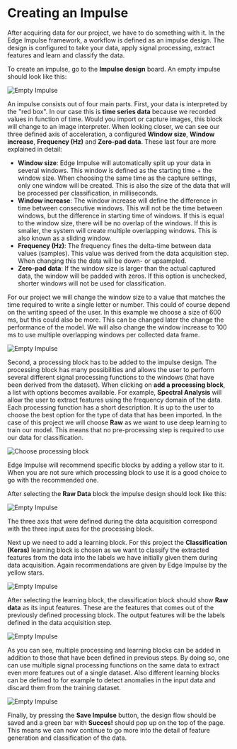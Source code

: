 # Creating an Impulse

After acquiring data for our project, we have to do something with it. In the Edge Impulse framework, a workflow is defined as an impulse design. The design is configured to take your data, apply signal processing, extract features and learn and classify the data.

To create an impulse, go to the **Impulse design** board. An empty impulse should look like this:

![Empty Impulse](./img/ei_empty_impulse.png)

An impulse consists out of four main parts. First, your data is interpreted by the "red box". In our case this is **time series data** because we recorded values in function of time. Would you import or capture images, this block will change to an image interpreter. When looking closer, we can see our three defined axis of acceleration, a configured **Window size**, **Window increase**, **Frequency (Hz)** and **Zero-pad data**. These last four are more explained in detail:

- **Window size**: Edge Impulse will automatically split up your data in several windows. This window is defined as the starting time + the window size. When choosing the same time as the capture settings, only one window will be created. This is also the size of the data that will be processed per classification, in milliseconds.
- **Window increase**: The window increase will define the difference in time between consecutive windows. This will not be the time between windows, but the difference in starting time of windows. If this is equal to the window size, there will be no overlap of the windows. If this is smaller, the system will create multiple overlapping windows. This is also known as a sliding window.
- **Frequency (Hz)**: The frequency fines the delta-time between data values (samples). This value was derived from the data acquisition step. When changing this the data will be down- or upsampled.
- **Zero-pad data**: If the window size is larger than the actual captured data, the window will be padded with zeros. If this option is unchecked, shorter windows will not be used for classification.

For our project we will change the window size to a value that matches the time required to write a single letter or number. This could of course depend on the writing speed of the user. In this example we choose a size of 600 ms, but this could also be more. This can be changed later the change the performance of the model. We will also change the window increase to 100 ms to use multiple overlapping windows per collected data frame.

![Empty Impulse](./img/ei_changed_timings.png)

Second, a processing block has to be added to the impulse design. The processing block has many possibilities and allows the user to perform several different signal processing functions to the windows (that have been derived from the dataset). When clicking on **add a processing block**, a list with options becomes available. For example, **Spectral Analysis** will allow the user to extract features using the frequency domain of the data. Each processing function has a short description. It is up to the user to choose the best option for the type of data that has been imported. In the case of this project we will choose **Raw** as we want to use deep learning to train our model. This means that no pre-processing step is required to use our data for classification.

![Choose processing block](./img/ei_add_processing_block.png)

Edge Impulse will recommend specific blocks by adding a yellow star to it. When you are not sure which processing block to use it is a good choice to go with the recommended one.

After selecting the **Raw Data** block the impulse design should look like this:

![Empty Impulse](./img/ei_processing_block_data.png)

The three axis that were defined during the data acquisition correspond with the three input axes for the processing block.

Next up we need to add a learning block. For this project the **Classification (Keras)** learning block is chosen as we want to classify the extracted features from the data into the labels we have initially given them during data acquisition. Again recommendations are given by Edge Impulse by the yellow stars.

![Empty Impulse](./img/ei_add_learning_block.png)

After selecting the learning block, the classification block should show **Raw data** as its input features. These are the features that comes out of the previously defined processing block. The output features will be the labels defined in the data acquisition step.

![Empty Impulse](./img/ei_impulse_learning_type.png)

As you can see, multiple processing and learning blocks can be added in addition to those that have been defined in previous steps. By doing so, one can use multiple signal processing functions on the same data to extract even more features out of a single dataset. Also different learning blocks can be defined to for example to detect anomalies in the input data and discard them from the training dataset.

![Empty Impulse](./img/ei_impulse_ready.png)

Finally, by pressing the **Save Impulse** button, the design flow should be saved and a green bar with **Succes!** should pop up on the top of the page. This means we can now continue to go more into the detail of feature generation and classification of the data.
